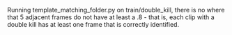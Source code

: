 Running template_matching_folder.py on train/double_kill, there is no where that 5 adjacent frames do not have at least a .8 - that is, each clip with a double kill has at least one frame that is correctly identified.
